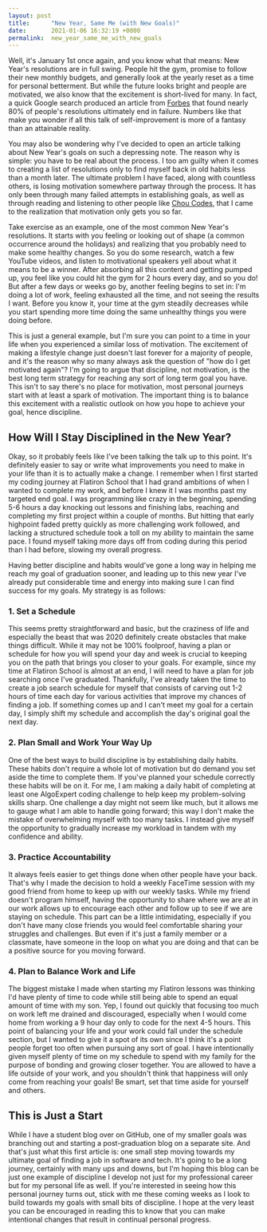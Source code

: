 ```yaml
---
layout: post
title:      "New Year, Same Me (with New Goals)"
date:       2021-01-06 16:32:19 +0000
permalink:  new_year_same_me_with_new_goals
---
```



Well, it's January 1st once again, and you know what that means: New Year's resolutions are in full swing. People hit the gym, promise to follow their new monthly budgets, and generally look at the yearly reset as a time for personal betterment. But while the future looks bright and people are motivated, we also know that the excitement is short-lived for many. In fact, a quick Google search produced an article from [Forbes](https://www.forbes.com/sites/kathycaprino/2019/12/21/the-top-3-reasons-new-years-resolutions-fail-and-how-yours-can-succeed/?sh=2569f3f66992) that found nearly 80% of people's resolutions ultimately end in failure. Numbers like that make you wonder if all this talk of self-improvement is more of a fantasy than an attainable reality.

You may also be wondering why I've decided to open an article talking about New Year's goals on such a depressing note. The reason why is simple: you have to be real about the process. I too am guilty when it comes to creating a list of resolutions only to find myself back in old habits less than a month later. The ultimate problem I have faced, along with countless others, is losing motivation somewhere partway through the process. It has only been through many failed attempts in establishing goals, as well as through reading and listening to other people like [Chou Codes](https://www.youtube.com/watch?v=ukwKqYRgYYE), that I came to the realization that motivation only gets you so far.

Take exercise as an example, one of the most common New Year's resolutions. It starts with you feeling or looking out of shape (a common occurrence around the holidays) and realizing that you probably need to make some healthy changes. So you do some research, watch a few YouTube videos, and listen to motivational speakers yell about what it means to be a winner. After absorbing all this content and getting pumped up, you feel like you could hit the gym for 2 hours every day, and so you do! But after a few days or weeks go by, another feeling begins to set in: I'm doing a lot of work, feeling exhausted all the time, and not seeing the results I want. Before you know it, your time at the gym steadily decreases while you start spending more time doing the same unhealthy things you were doing before.

This is just a general example, but I'm sure you can point to a time in your life when you experienced a similar loss of motivation. The excitement of making a lifestyle change just doesn't last forever for a majority of people, and it's the reason why so many always ask the question of "how do I get motivated again"? I'm going to argue that discipline, not motivation, is the best long term strategy for reaching any sort of long term goal you have. This isn't to say there's no place for motivation, most personal journeys start with at least a spark of motivation. The important thing is to balance this excitement with a realistic outlook on how you hope to achieve your goal, hence discipline.

## How Will I Stay Disciplined in the New Year?

Okay, so it probably feels like I've been talking the talk up to this point. It's definitely easier to say or write what improvements you need to make in your life than it is to actually make a change. I remember when I first started my coding journey at Flatiron School that I had grand ambitions of when I wanted to complete my work, and before I knew it I was months past my targeted end goal. I was programming like crazy in the beginning, spending 5-6 hours a day knocking out lessons and finishing labs, reaching and completing my first project within a couple of months. But hitting that early highpoint faded pretty quickly as more challenging work followed, and lacking a structured schedule took a toll on my ability to maintain the same pace. I found myself taking more days off from coding during this period than I had before, slowing my overall progress.

Having better discipline and habits would've gone a long way in helping me reach my goal of graduation sooner, and leading up to this new year I've already put considerable time and energy into making sure I can find success for my goals. My strategy is as follows:

### 1. Set a Schedule

This seems pretty straightforward and basic, but the craziness of life and especially the beast that was 2020 definitely create obstacles that make things difficult. While it may not be 100% foolproof, having a plan or schedule for how you will spend your day and week is crucial to keeping you on the path that brings you closer to your goals. For example, since my time at Flatiron School is almost at an end, I will need to have a plan for job searching once I've graduated. Thankfully, I've already taken the time to create a job search schedule for myself that consists of carving out 1-2 hours of time each day for various activities that improve my chances of finding a job. If something comes up and I can't meet my goal for a certain day, I simply shift my schedule and accomplish the day's original goal the next day.

### 2. Plan Small and Work Your Way Up

One of the best ways to build discipline is by establishing daily habits. These habits don't require a whole lot of motivation but do demand you set aside the time to complete them. If you've planned your schedule correctly these habits will be on it. For me, I am making a daily habit of completing at least one AlgoExpert coding challenge to help keep my problem-solving skills sharp. One challenge a day might not seem like much, but it allows me to gauge what I am able to handle going forward; this way I don't make the mistake of overwhelming myself with too many tasks. I instead give myself the opportunity to gradually increase my workload in tandem with my confidence and ability.

### 3. Practice Accountability

It always feels easier to get things done when other people have your back. That's why I made the decision to hold a weekly FaceTime session with my good friend from home to keep up with our weekly tasks. While my friend doesn't program himself, having the opportunity to share where we are at in our work allows up to encourage each other and follow up to see if we are staying on schedule. This part can be a little intimidating, especially if you don't have many close friends you would feel comfortable sharing your struggles and challenges. But even if it's just a family member or a classmate, have someone in the loop on what you are doing and that can be a positive source for you moving forward.

### 4. Plan to Balance Work and Life

The biggest mistake I made when starting my Flatiron lessons was thinking I'd have plenty of time to code while still being able to spend an equal amount of time with my son. Yep, I found out quickly that focusing too much on work left me drained and discouraged, especially when I would come home from working a 9 hour day only to code for the next 4-5 hours. This point of balancing your life and your work could fall under the schedule section, but I wanted to give it a spot of its own since I think it's a point people forget too often when pursuing any sort of goal. I have intentionally given myself plenty of time on my schedule to spend with my family for the purpose of bonding and growing closer together. You are allowed to have a life outside of your work, and you shouldn't think that happiness will only come from reaching your goals! Be smart, set that time aside for yourself and others.

## This is Just a Start

While I have a student blog over on GitHub, one of my smaller goals was branching out and starting a post-graduation blog on a separate site. And that's just what this first article is: one small step moving towards my ultimate goal of finding a job in software and tech. It's going to be a long journey, certainly with many ups and downs, but I'm hoping this blog can be just one example of discipline I develop not just for my professional career but for my personal life as well. If you're interested in seeing how this personal journey turns out, stick with me these coming weeks as I look to build towards my goals with small bits of discipline. I hope at the very least you can be encouraged in reading this to know that you can make intentional changes that result in continual personal progress.
